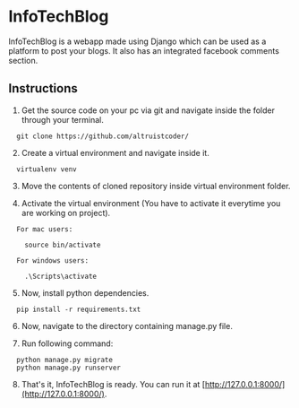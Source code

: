 # InfoTechBlog

InfoTechBlog is a webapp made using Django which can be used as a platform to post your blogs. It also has an integrated facebook comments section.

## Instructions

1. Get the source code on your pc via git and navigate inside the folder through your terminal.

```
  git clone https://github.com/altruistcoder/
```
2. Create a virtual environment and navigate inside it.

```
  virtualenv venv
```
3. Move the contents of cloned repository inside virtual environment folder.

4. Activate the virtual environment (You have to activate it everytime you are working on project).

```
  For mac users:

    source bin/activate  

  For windows users:

    .\Scripts\activate
```

5. Now, install python dependencies.

```
  pip install -r requirements.txt
```
6. Now, navigate to the directory containing manage.py file.

7. Run following command:

```
  python manage.py migrate
  python manage.py runserver
```
8. That's it, InfoTechBlog is ready. You can run it at [http://127.0.0.1:8000/](http://127.0.0.1:8000/).